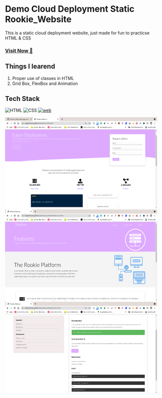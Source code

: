 # Demo Cloud Deployment Static Rookie_Website
This is a static cloud deployment website, just made for fun to practicse HTML & CSS

### <a href="https://singhsduos.github.io/Rookie_Website/" target="_blank">**Visit Now 🚀**</a>

## Things I learend
1. Proper use of classes in HTML
2. Grid Box, FlexBox and Animation

## Tech Stack
![HTML](https://img.shields.io/badge/html5%20-%23E34F26.svg?&style=for-the-badge&logo=html5&logoColor=white)
![CSS](https://img.shields.io/badge/css3%20-%231572B6.svg?&style=for-the-badge&logo=css3&logoColor=white)
[![web](https://img.shields.io/badge/GitHub-Live-181717?style=for-the-badge&logo=GitHub&logoColor=white)](https://singhsduos.github.io/rookie_website/)

<img src="https://raw.githubusercontent.com/singhsduos/Rookie_Website/main/images/web-img/Screenshot_20210824_015349.png" height=300 width=500/>   <img src="https://raw.githubusercontent.com/singhsduos/Rookie_Website/main/images/web-img/Screenshot_20210824_015421.png" height=300 width=500/>
<img align="center" src="https://raw.githubusercontent.com/singhsduos/Rookie_Website/main/images/web-img/Screenshot_20210824_015543.png" height=300 width=500/>
